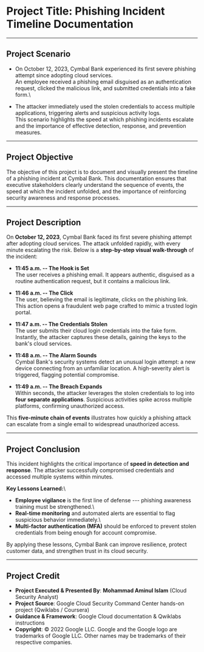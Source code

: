 # Project Title: Phishing Incident Timeline Documentation

------------------------------------------------------------------------

## Project Scenario

- On October 12, 2023, Cymbal Bank experienced its first severe phishing
attempt since adopting cloud services.\
An employee received a phishing email disguised as an authentication
request, clicked the malicious link, and submitted credentials into a
fake form.\

- The attacker immediately used the stolen credentials to access multiple
applications, triggering alerts and suspicious activity logs.\
This scenario highlights the speed at which phishing incidents escalate
and the importance of effective detection, response, and prevention
measures.

------------------------------------------------------------------------

## Project Objective

The objective of this project is to document and visually present the
timeline of a phishing incident at Cymbal Bank. This documentation
ensures that executive stakeholders clearly understand the sequence of
events, the speed at which the incident unfolded, and the importance of
reinforcing security awareness and response processes.

------------------------------------------------------------------------

## Project Description

On **October 12, 2023**, Cymbal Bank faced its first severe phishing
attempt after adopting cloud services. The attack unfolded rapidly, with
every minute escalating the risk. Below is a **step-by-step visual
walk-through** of the incident:

-   **11:45 a.m. -- The Hook is Set**\
    The user receives a phishing email. It appears authentic, disguised
    as a routine authentication request, but it contains a malicious
    link.

-   **11:46 a.m. -- The Click**\
    The user, believing the email is legitimate, clicks on the phishing
    link. This action opens a fraudulent web page crafted to mimic a
    trusted login portal.

-   **11:47 a.m. -- The Credentials Stolen**\
    The user submits their cloud login credentials into the fake form.
    Instantly, the attacker captures these details, gaining the keys to
    the bank's cloud services.

-   **11:48 a.m. -- The Alarm Sounds**\
    Cymbal Bank's security systems detect an unusual login attempt: a
    new device connecting from an unfamiliar location. A high-severity
    alert is triggered, flagging potential compromise.

-   **11:49 a.m. -- The Breach Expands**\
    Within seconds, the attacker leverages the stolen credentials to log
    into **four separate applications**. Suspicious activities spike
    across multiple platforms, confirming unauthorized access.

This **five-minute chain of events** illustrates how quickly a phishing
attack can escalate from a single email to widespread unauthorized
access.

------------------------------------------------------------------------

## Project Conclusion

This incident highlights the critical importance of **speed in detection
and response**. The attacker successfully compromised credentials and
accessed multiple systems within minutes.

**Key Lessons Learned:**\
- **Employee vigilance** is the first line of defense --- phishing
awareness training must be strengthened.\
- **Real-time monitoring** and automated alerts are essential to flag
suspicious behavior immediately.\
- **Multi-factor authentication (MFA)** should be enforced to prevent
stolen credentials from being enough for account compromise.

By applying these lessons, Cymbal Bank can improve resilience, protect
customer data, and strengthen trust in its cloud security.

------------------------------------------------------------------------

## Project Credit  
- **Project Executed & Presented By**: **Mohammad Aminul Islam** (Cloud Security Analyst)  
- **Project Source**: Google Cloud Security Command Center hands-on project (Qwiklabs / Coursera)  
- **Guidance & Framework**: Google Cloud documentation & Qwiklabs instructions  
- **Copyright**: © 2022 Google LLC. Google and the Google logo are trademarks of Google LLC. Other names may be trademarks of their respective companies.  
